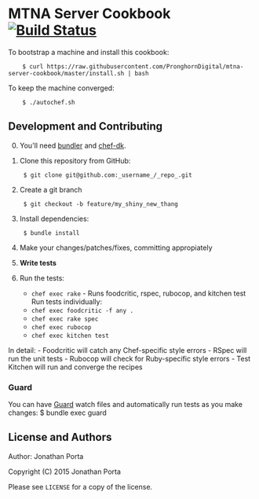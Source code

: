 # MTNA Server Cookbook [![Build Status](https://travis-ci.org/PronghornDigital/mtna-server-cookbook.svg?branch=master)](https://travis-ci.org/PronghornDigital/mtna-server-cookbook)
To bootstrap a machine and install this cookbook:

        $ curl https://raw.githubusercontent.com/PronghornDigital/mtna-server-cookbook/master/install.sh | bash

To keep the machine converged:

        $ ./autochef.sh

## Development and Contributing
0. You'll need [bundler](http://github.com/carlhuda/bundler) and [chef-dk](https://github.com/chef/chef-dk).
1. Clone this repository from GitHub:

        $ git clone git@github.com:_username_/_repo_.git

2. Create a git branch

        $ git checkout -b feature/my_shiny_new_thang

3. Install dependencies:

        $ bundle install

4. Make your changes/patches/fixes, committing appropiately
5. **Write tests**
6. Run the tests:
    - `chef exec rake` - Runs foodcritic, rspec, rubocop, and kitchen test
   Run tests individually:
    - `chef exec foodcritic -f any .`
    - `chef exec rake spec`
    - `chef exec rubocop`
    - `chef exec kitchen test`

  In detail:
    - Foodcritic will catch any Chef-specific style errors
    - RSpec will run the unit tests
    - Rubocop will check for Ruby-specific style errors
    - Test Kitchen will run and converge the recipes
### Guard
You can have [Guard](https://github.com/guard/guard) watch files and
automatically run tests as you make changes:
        $ bundle exec guard

## License and Authors
Author: Jonathan Porta

Copyright (C) 2015 Jonathan Porta

Please see `LICENSE` for a copy of the license.
